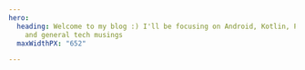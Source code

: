 ```yaml
---
hero:
  heading: Welcome to my blog :) I'll be focusing on Android, Kotlin, Privacy, Opensource,
    and general tech musings
  maxWidthPX: "652"

---
```

